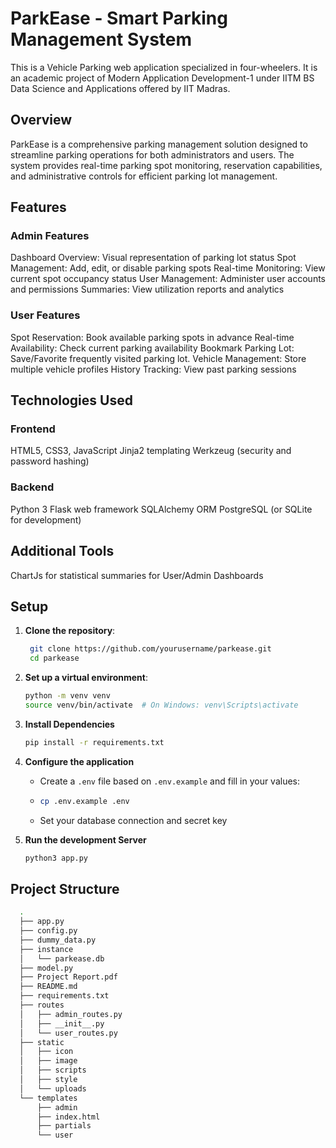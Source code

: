 # ParkEase - Smart Parking Management System
This is a Vehicle Parking web application specialized in four-wheelers. It is an academic project of Modern Application Development-1 under IITM BS Data Science and Applications offered by IIT Madras. 

## Overview
ParkEase is a comprehensive parking management solution designed to streamline parking operations for both administrators and users. The system provides real-time parking spot monitoring, reservation capabilities, and administrative controls for efficient parking lot management.

## Features
### Admin Features
Dashboard Overview: Visual representation of parking lot status
Spot Management: Add, edit, or disable parking spots
Real-time Monitoring: View current spot occupancy status
User Management: Administer user accounts and permissions
Summaries: View utilization reports and analytics

### User Features
Spot Reservation: Book available parking spots in advance
Real-time Availability: Check current parking availability
Bookmark Parking Lot: Save/Favorite frequently visited parking lot.
Vehicle Management: Store multiple vehicle profiles
History Tracking: View past parking sessions

## Technologies Used
### Frontend
HTML5, CSS3, JavaScript
Jinja2 templating
Werkzeug (security and password hashing)

### Backend
Python 3
Flask web framework
SQLAlchemy ORM
PostgreSQL (or SQLite for development)

## Additional Tools
ChartJs for statistical summaries for User/Admin Dashboards

## Setup
1. **Clone the repository**:  
   ```bash
    git clone https://github.com/yourusername/parkease.git
    cd parkease

2. **Set up a virtual environment**:
    ```bash
    python -m venv venv
    source venv/bin/activate  # On Windows: venv\Scripts\activate

3. **Install Dependencies**
   ```bash
   pip install -r requirements.txt

4. **Configure the application**
   - Create a `.env` file based on `.env.example` and fill in your values:
   - ```bash
     cp .env.example .env
   - Set your database connection and secret key

5. **Run the development Server**
   ```bash
   python3 app.py

## Project Structure
  ```bash
    .
    ├── app.py
    ├── config.py
    ├── dummy_data.py
    ├── instance
    │   └── parkease.db
    ├── model.py
    ├── Project Report.pdf
    ├── README.md
    ├── requirements.txt
    ├── routes
    │   ├── admin_routes.py
    │   ├── __init__.py
    │   └── user_routes.py
    ├── static
    │   ├── icon
    │   ├── image
    │   ├── scripts
    │   ├── style
    │   └── uploads
    └── templates
        ├── admin
        ├── index.html
        ├── partials
        └── user


